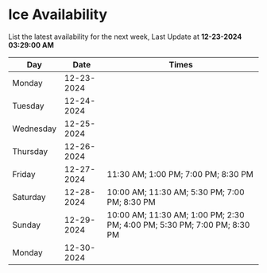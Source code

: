 # Ice Availability

List the latest availability for the next week, Last Update at **12-23-2024 03:29:00 AM**

| Day         | Date        | Times       |
| ----------- | ----------- | ----------- |
|Monday|12-23-2024||
|Tuesday|12-24-2024||
|Wednesday|12-25-2024||
|Thursday|12-26-2024||
|Friday|12-27-2024|11:30 AM; 1:00 PM; 7:00 PM; 8:30 PM|
|Saturday|12-28-2024|10:00 AM; 11:30 AM; 5:30 PM; 7:00 PM; 8:30 PM|
|Sunday|12-29-2024|10:00 AM; 11:30 AM; 1:00 PM; 2:30 PM; 4:00 PM; 5:30 PM; 7:00 PM; 8:30 PM|
|Monday|12-30-2024||
